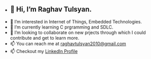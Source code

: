 - ## 👋 Hi, I’m Raghav Tulsyan.
- 👀 I’m interested in Internet of Things, Embedded Technologies.
- 🌱 I’m currently learning C prgramming and SDLC.
- 💞️ I’m looking to collaborate on new prjects through which I could contribute and get to learn more.
- 📫 You can reach me at raghavtulsyan2010@gmail.com
- 📫 Checkout my [LinkedIn Profile](linkedin.com/in/raghavtulsyan) 

<!---
RaghavTulsyan/RaghavTulsyan is a ✨ special ✨ repository because its `README.md` (this file) appears on your GitHub profile.
You can click the Preview link to take a look at your changes.
--->
